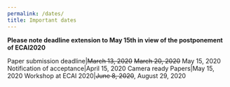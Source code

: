 ```yaml
---
permalink: /dates/
title: Important dates
---
```


**Please note deadline extension to May 15th in view of the postponement of ECAI2020**

Paper submission deadline|~~March 13, 2020~~ ~~March 20, 2020~~ May 15, 2020
Notification of acceptance|April 15, 2020
Camera ready Papers|May 15, 2020
Workshop at ECAI 2020|~~June 8, 2020~~, August 29, 2020 
